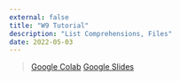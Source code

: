 ```yaml
---
external: false
title: "W9 Tutorial"
description: "List Comprehensions, Files"
date: 2022-05-03
---
```


> [Google Colab](https://colab.research.google.com/drive/1GMNwtkIue9z7GPfgYtSXqdVvBCEeirmA?usp=sharing)
> [Google Slides](https://docs.google.com/presentation/d/1tRioaMXDu6wpnr0d4UZqr4LV40J0GQwC4zk--_VqMBM/edit?usp=sharing)
